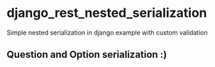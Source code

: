 # django_rest_nested_serialization
Simple nested serialization in django example with custom validation
## Question and Option serialization :)
